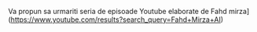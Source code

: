 Va propun sa urmariti seria de episoade Youtube elaborate de Fahd mirza](https://www.youtube.com/results?search_query=Fahd+Mirza+AI)
